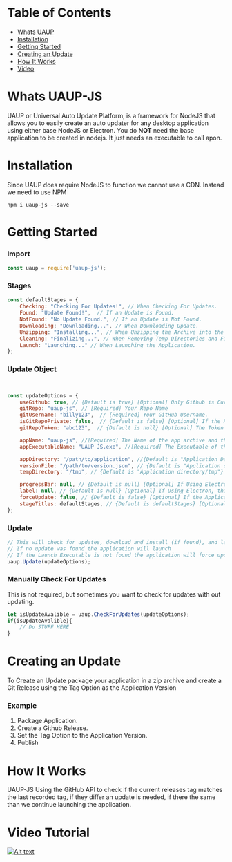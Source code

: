 # Table of Contents
- [Whats UAUP](#whats-uaup-js)
- [Installation](#installation)
- [Getting Started](#getting-started)
- [Creating an Update](#creating-an-update)
- [How It Works](#how-it-works)
- [Video](#video-tutorial)

# Whats UAUP-JS
UAUP or Universal Auto Update Platform, is a framework for NodeJS that allows you to easily create an auto updater for any desktop application using either base NodeJS or Electron. 
You do **NOT** need the base application to be created in nodejs.  It just needs an executable to call apon.

# Installation
Since UAUP does require NodeJS to function we cannot use a CDN.
Instead we need to use NPM
```
npm i uaup-js --save
```

# Getting Started
### Import
```javascript
const uaup = require('uaup-js');
```

### Stages

```javascript
const defaultStages = {
    Checking: "Checking For Updates!", // When Checking For Updates.
    Found: "Update Found!",  // If an Update is Found.
    NotFound: "No Update Found.", // If an Update is Not Found.
    Downloading: "Downloading...", // When Downloading Update.
    Unzipping: "Installing...", // When Unzipping the Archive into the Application Directory.
    Cleaning: "Finalizing...", // When Removing Temp Directories and Files (ex: update archive and tmp directory).
    Launch: "Launching..." // When Launching the Application.
};

```


### Update Object

```javascript


const updateOptions = {
    useGithub: true, // {Default is true} [Optional] Only Github is Currenlty Supported.
    gitRepo: "uaup-js", // [Required] Your Repo Name
    gitUsername: "billy123",  // [Required] Your GitHub Username.
    isGitRepoPrivate: false,  // {Default is false} [Optional] If the Repo is Private or Public  (Currently not Supported).
    gitRepoToken: "abc123",  // {Default is null} [Optional] The Token from GitHub to Access a Private Repo.  Only for Private Repos.

    appName: "uaup-js", //[Required] The Name of the app archive and the app folder.
    appExecutableName: "UAUP JS.exe", //[Required] The Executable of the Application to be Run after updating.

    appDirectory: "/path/to/application", //{Default is "Application Data/AppName"} [Optional]  Where the app will receide, make sure your app has permissions to be there.
    versionFile: "/path/to/version.json", // {Default is "Application directory/settings/version.json"} [Optional] The Path to the Local Version File.
    tempDirectory: "/tmp", // {Default is "Application directory/tmp"} [Optional] Where the Update archive will download to.

    progressBar: null, // {Default is null} [Optional] If Using Electron with a HTML Progressbar, use that element here, otherwise ignore
    label: null, // {Default is null} [Optional] If Using Electron, this will be the area where we put status updates using InnerHTML
    forceUpdate: false, // {Default is false} [Optional] If the Application should be forced updated.  This will change to true if any errors ocurr while launching.
    stageTitles: defaultStages, // {Default is defaultStages} [Optional] Sets the Status Title for Each Stage
};
```

### Update
```javascript
// This will check for updates, download and install (if found), and launch the application.
// If no update was found the application will launch
// If the Launch Executable is not found the application will force update
uaup.Update(updateOptions);
```

### Manually Check For Updates
This is not required, but sometimes you want to check for updates with out updating.

```javascript
let isUpdateAvalible = uaup.CheckForUpdates(updateOptions);
if(isUpdateAvalible){
    // Do STUFF HERE
}
```
# Creating an Update
To Create an Update package your application in a zip archive and create a Git Release using the Tag Option as the Application Version
### Example
1. Package Application.
1. Create a Github Release.
1. Set the Tag Option to the Application Version.
1. Publish

# How It Works
UAUP-JS Using the GitHub API to check if the current releases tag matches the last recorded tag, if they differ an update is needed, if there the same than we continue launching the application.


# Video Tutorial
[![Alt text](https://img.youtube.com/vi/FETAvJrnHK4/0.jpg)](https://youtu.be/FETAvJrnHK4)

